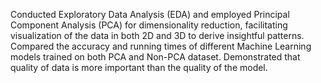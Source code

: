 Conducted Exploratory Data Analysis (EDA) and employed Principal Component Analysis (PCA) for dimensionality reduction, facilitating visualization of the data in both 2D and 3D to derive insightful patterns.
Compared the accuracy and running times of different Machine Learning models trained on both PCA and Non-PCA dataset.
Demonstrated that quality of data is more important than the quality of the model.

